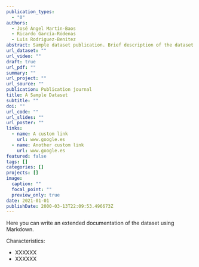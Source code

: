 ```yaml
---
publication_types:
  - "0"
authors:
  - José Ángel Martín-Baos
  - Ricardo García-Ródenas
  - Luis Rodriguez-Benitez
abstract: Sample dataset publication. Brief description of the dataset in 1-3 lines.
url_dataset: ""
url_video: ""
draft: true
url_pdf: ""
summary: ""
url_project: ""
url_source: ""
publication: Publication journal
title: A Sample Dataset
subtitle: ""
doi: ""
url_code: ""
url_slides: ""
url_poster: ""
links:
  - name: A custom link
    url: www.google.es
  - name: Another custom link
    url: www.google.es
featured: false
tags: []
categories: []
projects: []
image:
  caption: ""
  focal_point: ""
  preview_only: true
date: 2021-01-01
publishDate: 2000-03-13T22:09:53.496673Z
---
```


Here you can write an extended documentation of the dataset using Markdown.

Characteristics:
- XXXXXX
- XXXXXX
